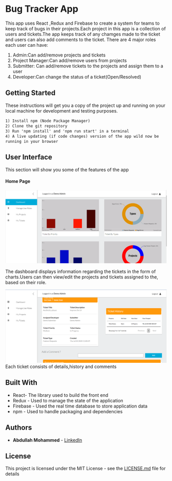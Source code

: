 # Bug Tracker App

This app uses React ,Redux and Firebase to create a system for teams to keep track of 
bugs in their projects.Each project in this app is a collection of 
users and tickets.The app keeps track of any chamges made to the ticket
and users can also add comments to the ticket.
There are 4 major roles each user can have:
1) Admin:Can add/remove projects and tickets
2) Project Manager:Can add/remove users from projects
3) Submitter: Can add/remove tickets to the projects and assign them to a user
4) Developer:Can change the status of a ticket(Open/Resolved)

## Getting Started

These instructions will get you a copy of the project up and running on your local machine for development and testing purposes.
```
1) Install npm (Node Package Manager)
2) Clone the git repository
3) Run 'npm install' and 'npm run start' in a terminal
4) A live updating (if code changes) version of the app wild now be running in your browser
```


## User Interface 

This section will show you some of the features of the app

#### Home Page
![Home Page](/docs/dash.png)

The dashboard displays information regarding the tickets in the form of charts.Users can then view/edit the projects and tickets assigned to the, based on their role.

![Ticket](/docs/tick.png)
Each ticket consists of details,history and comments





## Built With

* React- The library used to build the front end
* Redux - Used to manage the state of the application
* Firebase - Used the real time database to store application data
* npm - Used to handle packaging and dependencies

## Authors

* **Abdullah Mohammed** - [LinkedIn](https://www.linkedin.com/in/abdullah-mohammed-456290195/)

## License

This project is licensed under the MIT License - see the [LICENSE.md](LICENSE.md) file for details
